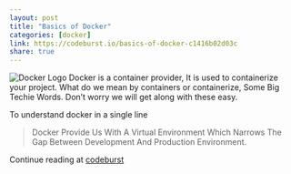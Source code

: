 ```yaml
---
layout: post
title: "Basics of Docker"
categories: [docker]
link: https://codeburst.io/basics-of-docker-c1416b02d03c
share: true
---
```


![Docker Logo](https://cdn-images-1.medium.com/max/800/1*lUNmBw_oyS2ADWqZs4DLOA.png)
Docker is a container provider, It is used to containerize your project.
What do we mean by containers or containerize, Some Big Techie Words.
Don’t worry we will get along with these easy.

To understand docker in a single line 
> Docker Provide Us With A Virtual Environment Which Narrows The Gap Between Development And Production Environment.

<!--more-->

Continue reading at [codeburst](https://codeburst.io/basics-of-docker-c1416b02d03c)
